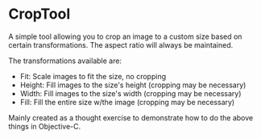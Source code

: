 # CropTool

A simple tool allowing you to crop an image to a custom size based on certain transformations. The aspect ratio will always be maintained.

The transformations available are:
* Fit: Scale images to fit the size, no cropping
* Height: Fill images to the size's height (cropping may be necessary)
* Width: Fill images to the size's width (cropping may be necessary)
* Fill: Fill the entire size w/the image (cropping may be necessary)

Mainly created as a thought exercise to demonstrate how to do the above things in Objective-C.
